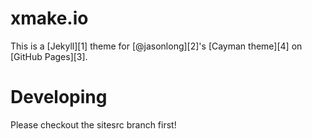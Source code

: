 # xmake.io

This is a [Jekyll][1] theme for [@jasonlong][2]'s [Cayman theme][4] on [GitHub Pages][3].

# Developing

Please checkout the sitesrc branch first!


